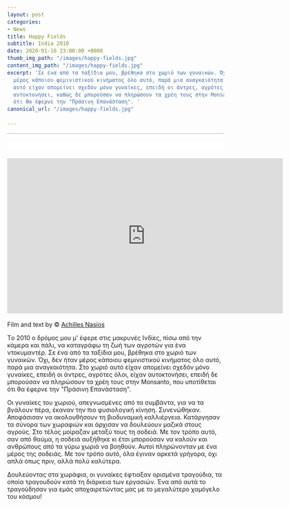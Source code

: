 ```yaml
---
layout: post
categories:
- News
title: Happy Fields
subtitle: India 2010
date: 2020-01-16 23:00:00 +0000
thumb_img_path: "/images/happy-fields.jpg"
content_img_path: "/images/happy-fields.jpg"
excerpt: 'Σε ένα από τα ταξίδια μου, βρέθηκα στο χωριό των γυναικών. Όχι, δεν ήταν
  μέρος κάποιου φεμινιστικού κινήματος όλο αυτό, παρά μια αναγκαιότητα. Στο χωριό
  αυτό είχαν απομείνει σχεδόν μόνο γυναίκες, επειδή οι άντρες, αγρότες όλοι, είχαν
  αυτοκτονήσει, καθώς δε μπορούσαν να πληρώσουν τα χρέη τους στην Monsanto, που υποτίθεται
  ότι θα έφερνε την "Πράσινη Επανάσταση". '
canonical_url: "/images/happy-fields.jpg"

---
```

![](/images/bwok-2.jpg)

<iframe src="https://player.vimeo.com/video/11198753" width="640" height="360" frameborder="0" allow="autoplay; fullscreen" allowfullscreen></iframe>

Film and text by © <a href="https://www.facebook.com/achilles.nasios" target="blank">Achilles Nasios</a>

Tο 2010 ο δρόμος μου μ' έφερε στις μακρυνές Ινδίες, πίσω από την κάμερα και πάλι, να καταγράφω τη ζωή των αγροτών για ένα ντοκυμαντέρ. Σε ένα από τα ταξίδια μου, βρέθηκα στο χωριό των γυναικών. Όχι, δεν ήταν μέρος κάποιου φεμινιστικού κινήματος όλο αυτό, παρά μια αναγκαιότητα. Στο χωριό αυτό είχαν απομείνει σχεδόν μόνο γυναίκες, επειδή οι άντρες, αγρότες όλοι, είχαν αυτοκτονήσει, επειδή δε μπορούσαν να πληρώσουν τα χρέη τους στην Monsanto, που υποτίθεται ότι θα έφερνε την "Πράσινη Επανάσταση". 

Οι γυναίκες του χωριού, απεγνωσμένες από τα συμβάντα, για να τα βγάλουν πέρα, έκαναν την πιο φυσιολογική κίνηση. Συνενώθηκαν. Αποφάσισαν να ακολουθήσουν τη βιοδυναμική καλλιέργεια. Κατάργησαν τα σύνορα των χωραφιών και άρχισαν να δουλεύουν μαζικά στους αγρούς. Στο τέλος μοίραζαν μεταξύ τους τη σοδειά. Με τον τρόπο αυτό, σαν από θαύμα, η σοδειά αυξήθηκε κι έτσι μπορούσαν να καλούν και ανθρώπους από τα γύρω χωριά να βοηθούν. Αυτοί πληρώνονταν με ένα μέρος της σοδειάς. Με τον τρόπο αυτό, όλα έγιναν αρκετά γρήγορα, όχι απλά όπως πριν, αλλά πολύ καλύτερα.

Δουλεύοντας στα χωράφια, οι γυναίκες έφτιαξαν ορισμένα τραγούδια, τα οποία τραγουδούν κατά τη διάρκεια των εργασιών. Ένα από αυτά το τραγούδησαν για εμάς αποχαιρετώντας μας με το μεγαλύτερο χαμόγελο του κόσμου!